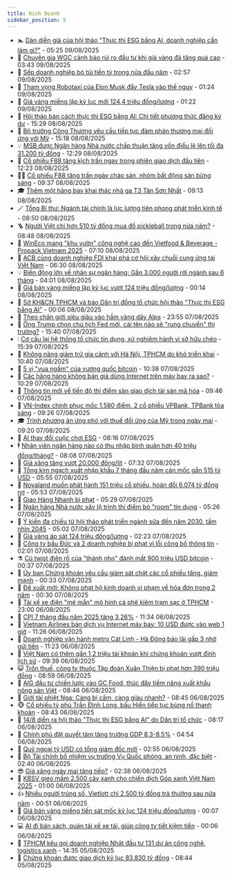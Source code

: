 ```yaml
---
title: Kinh Doanh
sidebar_position: 5
---
```


<!-- dantri-kinh-doanh:START -->
- 🏊 [Dàn diễn giả của hội thảo &quot;Thực thi ESG bằng AI, doanh nghiệp cần làm gì?&quot;](https://dantri.com.vn/kinh-doanh/dan-dien-gia-cua-hoi-thao-thuc-thi-esg-bang-ai-doanh-nghiep-can-lam-gi-20250808163646852.htm) - 05:25 09/08/2025
- 🦆 [Chuyên gia WGC cảnh báo rủi ro đầu tư khi giá vàng đã tăng quá cao](https://dantri.com.vn/kinh-doanh/chuyen-gia-wgc-canh-bao-rui-ro-dau-tu-khi-gia-vang-da-tang-qua-cao-20250807144411272.htm) - 03:43 09/08/2025
- 🦄 [Sếp doanh nghiệp bỏ túi tiền tỷ trong nửa đầu năm](https://dantri.com.vn/kinh-doanh/sep-doanh-nghiep-bo-tui-tien-ty-trong-nua-dau-nam-20250809085726864.htm) - 02:57 09/08/2025
- 🌝 [Tham vọng Robotaxi của Elon Musk đẩy Tesla vào thế nguy](https://dantri.com.vn/kinh-doanh/tham-vong-robotaxi-cua-elon-musk-day-tesla-vao-the-nguy-20250808175130659.htm) - 01:24 09/08/2025
- 💃 [Giá vàng miếng lập kỷ lục mới 124,4 triệu đồng/lượng](https://dantri.com.vn/kinh-doanh/gia-vang-mieng-lap-ky-luc-moi-1244-trieu-dongluong-20250809000503004.htm) - 01:22 09/08/2025
- 🦏 [Hội thảo bàn cách thực thi ESG bằng AI: Chi tiết phương thức đăng ký dự](https://dantri.com.vn/kinh-doanh/hoi-thao-ban-cach-thuc-thi-esg-bang-ai-chi-tiet-phuong-thuc-dang-ky-du-20250806171444553.htm) - 15:29 08/08/2025
- 🦩 [Bộ trưởng Công Thương yêu cầu tiếp tục đàm phán thương mại đối ứng với Mỹ](https://dantri.com.vn/kinh-doanh/bo-truong-cong-thuong-yeu-cau-tiep-tuc-dam-phan-thuong-mai-doi-ung-voi-my-20250808221001095.htm) - 15:18 08/08/2025
- 💡 [MSB được Ngân hàng Nhà nước chấp thuận tăng vốn điều lệ lên tối đa 31.200 tỷ đồng](https://dantri.com.vn/kinh-doanh/msb-duoc-ngan-hang-nha-nuoc-chap-thuan-tang-von-dieu-le-len-toi-da-31200-ty-dong-20250808192942884.htm) - 12:29 08/08/2025
- 🌊 [Cổ phiếu F88 tăng kịch trần ngay trong phiên giao dịch đầu tiên](https://dantri.com.vn/kinh-doanh/co-phieu-f88-tang-kich-tran-ngay-trong-phien-giao-dich-dau-tien-20250808192232277.htm) - 12:23 08/08/2025
- 🧑‍💻 [Cổ phiếu F88 tăng trần ngày chào sàn, nhóm bất động sản bừng sáng](https://dantri.com.vn/kinh-doanh/co-phieu-f88-tang-tran-ngay-chao-san-nhom-bat-dong-san-bung-sang-20250808155451998.htm) - 09:37 08/08/2025
- 🎓 [Thêm một hãng bay khai thác nhà ga T3 Tân Sơn Nhất](https://dantri.com.vn/kinh-doanh/them-mot-hang-bay-khai-thac-nha-ga-t3-tan-son-nhat-20250808160250466.htm) - 09:13 08/08/2025
- 🪄 [Tổng Bí thư: Ngành tài chính là lực lượng tiên phong phát triển kinh tế](https://dantri.com.vn/kinh-doanh/tong-bi-thu-nganh-tai-chinh-la-luc-luong-tien-phong-phat-trien-kinh-te-20250808115245235.htm) - 08:50 08/08/2025
- 🪜 [Người Việt chi hơn 510 tỷ đồng mua đồ pickleball trong nửa năm?](https://dantri.com.vn/kinh-doanh/nguoi-viet-chi-hon-510-ty-dong-mua-do-pickleball-trong-nua-nam-20250808113341326.htm) - 08:48 08/08/2025
- 🦄 [WinEco mang &quot;khu vườn&quot; công nghệ cao đến Vietfood &amp; Beverage - Propack Vietnam 2025](https://dantri.com.vn/kinh-doanh/wineco-mang-khu-vuon-cong-nghe-cao-den-vietfood-beverage-propack-vietnam-2025-20250808134916568.htm) - 07:10 08/08/2025
- 💯 [ACB cùng doanh nghiệp FDI khai phá cơ hội xây chuỗi cung ứng tại Việt Nam](https://dantri.com.vn/kinh-doanh/acb-cung-doanh-nghiep-fdi-khai-pha-co-hoi-xay-chuoi-cung-ung-tai-viet-nam-20250808115117265.htm) - 06:30 08/08/2025
- 💡 [Biến động lớn về nhân sự ngân hàng: Gần 3.000 người rời ngành sau 6 tháng](https://dantri.com.vn/kinh-doanh/bien-dong-lon-ve-nhan-su-ngan-hang-gan-3000-nguoi-roi-nganh-sau-6-thang-20250807184611214.htm) - 04:01 08/08/2025
- 🧰 [Giá bán vàng miếng lập kỷ lục vượt 124 triệu đồng/lượng](https://dantri.com.vn/kinh-doanh/gia-ban-vang-mieng-lap-ky-luc-vuot-124-trieu-dongluong-20250808065431860.htm) - 00:14 08/08/2025
- 🎊 [Sở KH&amp;CN TPHCM và báo Dân trí đồng tổ chức hội thảo &quot;Thực thi ESG bằng AI&quot;](https://dantri.com.vn/kinh-doanh/so-khcn-tphcm-va-bao-dan-tri-dong-to-chuc-hoi-thao-thuc-thi-esg-bang-ai-20250807180009704.htm) - 00:06 08/08/2025
- 🔭 [Theo chân giới siêu giàu vào hầm vàng dãy Alps](https://dantri.com.vn/kinh-doanh/theo-chan-gioi-sieu-giau-vao-ham-vang-day-alps-20250808011359384.htm) - 23:55 07/08/2025
- 💼 [Ông Trump chọn chủ tịch Fed mới, cái tên nào sẽ &quot;rung chuyển&quot; thị trường?](https://dantri.com.vn/kinh-doanh/ong-trump-chon-chu-tich-fed-moi-cai-ten-nao-se-rung-chuyen-thi-truong-20250806225526967.htm) - 15:40 07/08/2025
- 🕯 [Cơ cấu lại hệ thống tổ chức tín dụng, xử nghiêm hành vi sở hữu chéo](https://dantri.com.vn/kinh-doanh/co-cau-lai-he-thong-to-chuc-tin-dung-xu-nghiem-hanh-vi-so-huu-cheo-20250807203830294.htm) - 15:39 07/08/2025
- 🫣 [Không nâng giảm trừ gia cảnh với Hà Nội, TPHCM do khó triển khai](https://dantri.com.vn/kinh-doanh/khong-nang-giam-tru-gia-canh-voi-ha-noi-tphcm-do-kho-trien-khai-20250807172101256.htm) - 10:40 07/08/2025
- 🤠 [5 vị &quot;vua ngầm&quot; của vương quốc bitcoin](https://dantri.com.vn/kinh-doanh/5-vi-vua-ngam-cua-vuong-quoc-bitcoin-20250806170651592.htm) - 10:38 07/08/2025
- 🌈 [Các hãng hàng không bán giá dùng Internet trên máy bay ra sao?](https://dantri.com.vn/kinh-doanh/cac-hang-hang-khong-ban-gia-dung-internet-tren-may-bay-ra-sao-20250807114125638.htm) - 10:29 07/08/2025
- 🦅 [Thông tin mới về tiến độ thí điểm sàn giao dịch tài sản mã hóa](https://dantri.com.vn/kinh-doanh/thong-tin-moi-ve-tien-do-thi-diem-san-giao-dich-tai-san-ma-hoa-20250807163759605.htm) - 09:46 07/08/2025
- 🌁 [VN-Index chinh phục mốc 1.580 điểm, 2 cổ phiếu VPBank, TPBank tỏa sáng](https://dantri.com.vn/kinh-doanh/vn-index-chinh-phuc-moc-1580-diem-2-co-phieu-vpbank-tpbank-toa-sang-20250807160231796.htm) - 09:26 07/08/2025
- 🎓 [Trình phương án ứng phó với thuế đối ứng của Mỹ trong ngày mai](https://dantri.com.vn/kinh-doanh/trinh-phuong-an-ung-pho-voi-thue-doi-ung-cua-my-trong-ngay-mai-20250807161516963.htm) - 09:20 07/08/2025
- 📝 [AI thay đổi cuộc chơi ESG](https://dantri.com.vn/kinh-doanh/ai-thay-doi-cuoc-choi-esg-20250806142244717.htm) - 08:16 07/08/2025
- 🕴 [Nhân viên ngân hàng nào có thu nhập bình quân hơn 40 triệu đồng/tháng?](https://dantri.com.vn/kinh-doanh/nhan-vien-ngan-hang-nao-co-thu-nhap-binh-quan-hon-40-trieu-dongthang-20250807121755656.htm) - 08:08 07/08/2025
- 🧰 [Giá xăng tăng vượt 20.000 đồng/lít](https://dantri.com.vn/kinh-doanh/gia-xang-tang-vuot-20000-donglit-20250807142412576.htm) - 07:32 07/08/2025
- 🤖 [Tổng kim ngạch xuất nhập khẩu 7 tháng đầu năm cán mốc gần 515 tỷ USD](https://dantri.com.vn/kinh-doanh/tong-kim-ngach-xuat-nhap-khau-7-thang-dau-nam-can-moc-gan-515-ty-usd-20250807083642096.htm) - 05:55 07/08/2025
- 🤠 [Novaland muốn phát hành 151 triệu cổ phiếu, hoán đổi 6.074 tỷ đồng nợ](https://dantri.com.vn/kinh-doanh/novaland-muon-phat-hanh-151-trieu-co-phieu-hoan-doi-6074-ty-dong-no-20250807092612540.htm) - 05:53 07/08/2025
- 🌮 [Giao Hàng Nhanh bị phạt](https://dantri.com.vn/kinh-doanh/giao-hang-nhanh-bi-phat-20250807112355367.htm) - 05:29 07/08/2025
- 🦄 [Ngân hàng Nhà nước xây lộ trình thí điểm bỏ &quot;room&quot; tín dụng](https://dantri.com.vn/kinh-doanh/ngan-hang-nha-nuoc-xay-lo-trinh-thi-diem-bo-room-tin-dung-20250807100657542.htm) - 05:26 07/08/2025
- 👺 [Ý kiến đa chiều từ hội thảo phát triển ngành sữa đến năm 2030, tầm nhìn 2045](https://dantri.com.vn/kinh-doanh/y-kien-da-chieu-tu-hoi-thao-phat-trien-nganh-sua-den-nam-2030-tam-nhin-2045-20250807114709651.htm) - 05:02 07/08/2025
- 🤗 [Giá vàng áp sát 124 triệu đồng/lượng](https://dantri.com.vn/kinh-doanh/gia-vang-ap-sat-124-trieu-dongluong-20250807010543623.htm) - 02:23 07/08/2025
- 💪 [Công ty bầu Đức và 2 doanh nghiệp bị phạt vì lỗi công bố thông tin](https://dantri.com.vn/kinh-doanh/cong-ty-bau-duc-va-2-doanh-nghiep-bi-phat-vi-loi-cong-bo-thong-tin-20250807085844317.htm) - 02:01 07/08/2025
- ⚗️ [Cú twist điên rồ của &quot;thánh nhọ&quot; đánh mất 900 triệu USD bitcoin](https://dantri.com.vn/kinh-doanh/cu-twist-dien-ro-cua-thanh-nho-danh-mat-900-trieu-usd-bitcoin-20250806231105817.htm) - 00:37 07/08/2025
- 🧠 [Ủy ban Chứng khoán yêu cầu giám sát chặt các cổ phiếu tăng, giảm mạnh](https://dantri.com.vn/kinh-doanh/uy-ban-chung-khoan-yeu-cau-giam-sat-chat-cac-co-phieu-tang-giam-manh-20250807000648273.htm) - 00:33 07/08/2025
- 🗽 [Đề xuất mới: Không phạt hộ kinh doanh vi phạm về hóa đơn trong 2 năm](https://dantri.com.vn/kinh-doanh/de-xuat-moi-khong-phat-ho-kinh-doanh-vi-pham-ve-hoa-don-trong-2-nam-20250807004045220.htm) - 00:30 07/08/2025
- 🫣 [Tài xế xe điện &quot;mê mẩn&quot; mô hình cà phê kiêm trạm sạc ở TPHCM](https://dantri.com.vn/kinh-doanh/tai-xe-xe-dien-me-man-mo-hinh-ca-phe-kiem-tram-sac-o-tphcm-20250806224603220.htm) - 23:00 06/08/2025
- 🫣 [CPI 7 tháng đầu năm 2025 tăng 3,26%](https://dantri.com.vn/kinh-doanh/cpi-7-thang-dau-nam-2025-tang-326-20250806165952468.htm) - 11:34 06/08/2025
- 🫣 [Vietnam Airlines bán dịch vụ Internet máy bay: 10 USD được vào web 1 giờ](https://dantri.com.vn/kinh-doanh/vietnam-airlines-ban-dich-vu-internet-may-bay-10-usd-duoc-vao-web-1-gio-20250806171523933.htm) - 11:26 06/08/2025
- 💂 [Doanh nghiệp vận hành metro Cát Linh - Hà Đông báo lãi gấp 3 nhờ gửi tiền](https://dantri.com.vn/kinh-doanh/doanh-nghiep-van-hanh-metro-cat-linh-ha-dong-bao-lai-gap-3-nho-gui-tien-20250806161056546.htm) - 11:23 06/08/2025
- 💫 [Việt Nam có thêm gần 1,2 triệu tài khoản khi chứng khoán vượt đỉnh lịch sử](https://dantri.com.vn/kinh-doanh/viet-nam-co-them-gan-12-trieu-tai-khoan-khi-chung-khoan-vuot-dinh-lich-su-20250806162059582.htm) - 09:39 06/08/2025
- 😺 [Trốn thuế, công ty thuộc Tập đoàn Xuân Thiện bị phạt hơn 390 triệu đồng](https://dantri.com.vn/kinh-doanh/tron-thue-cong-ty-thuoc-tap-doan-xuan-thien-bi-phat-hon-390-trieu-dong-20250806150840896.htm) - 08:59 06/08/2025
- 🦆 [AIG đầu tư chiến lược vào GC Food, thúc đẩy tiềm năng xuất khẩu nông sản Việt](https://dantri.com.vn/kinh-doanh/aig-dau-tu-chien-luoc-vao-gc-food-thuc-day-tiem-nang-xuat-khau-nong-san-viet-20250806154153351.htm) - 08:46 06/08/2025
- 👀 [Giới tài phiệt Nga: Càng bị cấm, càng giàu nhanh?](https://dantri.com.vn/kinh-doanh/gioi-tai-phiet-nga-cang-bi-cam-cang-giau-nhanh-20250806154057005.htm) - 08:45 06/08/2025
- 🐵 [Cổ phiếu tỷ phú Trần Đình Long, bầu Hiển tiếp tục bùng nổ thanh khoản](https://dantri.com.vn/kinh-doanh/co-phieu-ty-phu-tran-dinh-long-bau-hien-tiep-tuc-bung-no-thanh-khoan-20250806154206076.htm) - 08:43 06/08/2025
- 🤖 [14/8 diễn ra hội thảo &quot;Thực thi ESG bằng AI&quot; do Dân trí tổ chức](https://dantri.com.vn/kinh-doanh/148-dien-ra-hoi-thao-thuc-thi-esg-bang-ai-do-dan-tri-to-chuc-20250805211105961.htm) - 08:17 06/08/2025
- 💂 [Chính phủ đặt quyết tâm tăng trưởng GDP 8,3-8,5%](https://dantri.com.vn/kinh-doanh/chinh-phu-dat-quyet-tam-tang-truong-gdp-83-85-20250806113739378.htm) - 04:54 06/08/2025
- 🦆 [Quỹ ngoại tỷ USD có tổng giám đốc mới](https://dantri.com.vn/kinh-doanh/quy-ngoai-ty-usd-co-tong-giam-doc-moi-20250806095213239.htm) - 02:55 06/08/2025
- 🦅 [Bộ Tài chính bổ nhiệm vụ trưởng Vụ Quốc phòng, an ninh, đặc biệt](https://dantri.com.vn/kinh-doanh/bo-tai-chinh-bo-nhiem-vu-truong-vu-quoc-phong-an-ninh-dac-biet-20250806092556105.htm) - 02:40 06/08/2025
- 😎 [Giá xăng ngày mai tăng tiếp?](https://dantri.com.vn/kinh-doanh/gia-xang-ngay-mai-tang-tiep-20250806082439011.htm) - 02:38 06/08/2025
- 🐎 [KBSV gieo mầm 2.500 cây xanh cho chiến dịch Góp xanh Việt Nam 2025](https://dantri.com.vn/kinh-doanh/kbsv-gieo-mam-2500-cay-xanh-cho-chien-dich-gop-xanh-viet-nam-2025-20250805152333895.htm) - 01:00 06/08/2025
- 👍 [Nhiều người trúng số, Vietlott chi 2.500 tỷ đồng trả thưởng sau nửa năm](https://dantri.com.vn/kinh-doanh/nhieu-nguoi-trung-so-vietlott-chi-2500-ty-dong-tra-thuong-sau-nua-nam-20250805170641162.htm) - 00:51 06/08/2025
- 🦒 [Giá bán vàng miếng tiến sát mốc kỷ lục 124 triệu đồng/lượng](https://dantri.com.vn/kinh-doanh/gia-ban-vang-mieng-tien-sat-moc-ky-luc-124-trieu-dongluong-20250806030608705.htm) - 00:07 06/08/2025
- 💻 [AI đi bán sách, quản tài xế xe tải, giúp công ty tiết kiệm tiền](https://dantri.com.vn/kinh-doanh/ai-di-ban-sach-quan-tai-xe-xe-tai-giup-cong-ty-tiet-kiem-tien-20250805110958496.htm) - 00:06 06/08/2025
- 👺 [TPHCM kêu gọi doanh nghiệp Nhật đầu tư 131 dự án công nghệ, logistics xanh](https://dantri.com.vn/kinh-doanh/tphcm-keu-goi-doanh-nghiep-nhat-dau-tu-131-du-an-cong-nghe-logistics-xanh-20250805191259345.htm) - 14:35 05/08/2025
- 🧐 [Chứng khoán được giao dịch kỷ lục 83.830 tỷ đồng](https://dantri.com.vn/kinh-doanh/chung-khoan-duoc-giao-dich-ky-luc-83830-ty-dong-20250805154116925.htm) - 08:44 05/08/2025<!-- dantri-kinh-doanh:END -->
